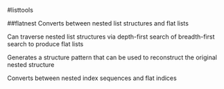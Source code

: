 #listtools

##flatnest
Converts between nested list structures and flat lists

Can traverse nested list structures via depth-first search of breadth-first search to produce flat lists

Generates a structure pattern that can be used to reconstruct the original nested structure

Converts between nested index sequences and flat indices
